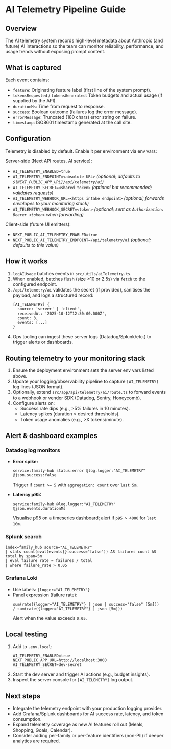 AI Telemetry Pipeline Guide
===========================

Overview
--------
The AI telemetry system records high-level metadata about Anthropic (and future) AI interactions so the team can monitor reliability, performance, and usage trends without exposing prompt content.

What is captured
----------------
Each event contains:
- `feature`: Originating feature label (first line of the system prompt).
- `tokensRequested` / `tokensGenerated`: Token budgets and actual usage (if supplied by the API).
- `durationMs`: Time from request to response.
- `success`: Boolean outcome (failures log the error message).
- `errorMessage`: Truncated (180 chars) error string on failure.
- `timestamp`: ISO8601 timestamp generated at the call site.

Configuration
-------------
Telemetry is disabled by default. Enable it per environment via env vars:

Server-side (Next API routes, AI service):
- `AI_TELEMETRY_ENABLED=true`
- `AI_TELEMETRY_ENDPOINT=<absolute URL>` *(optional; defaults to `${NEXT_PUBLIC_APP_URL}/api/telemetry/ai`)*
- `AI_TELEMETRY_SECRET=<shared token>` *(optional but recommended; validates requests)*
- `AI_TELEMETRY_WEBHOOK_URL=<https intake endpoint>` *(optional; forwards envelopes to your monitoring stack)*
- `AI_TELEMETRY_WEBHOOK_SECRET=<token>` *(optional; sent as `Authorization: Bearer <token>` when forwarding)*

Client-side (future UI emitters):
- `NEXT_PUBLIC_AI_TELEMETRY_ENABLED=true`
- `NEXT_PUBLIC_AI_TELEMETRY_ENDPOINT=/api/telemetry/ai` *(optional; defaults to this value)*

How it works
------------
1. `logAIUsage` batches events in `src/utils/aiTelemetry.ts`.  
2. When enabled, batches flush (size ≥10 or 2.5s) via `fetch` to the configured endpoint.  
3. `/api/telemetry/ai` validates the secret (if provided), sanitises the payload, and logs a structured record:
   ```
   [AI_TELEMETRY] {
     source: 'server' | 'client',
     receivedAt: '2025-10-12T12:30:00.000Z',
     count: 3,
     events: [...]
   }
   ```
4. Ops tooling can ingest these server logs (Datadog/Splunk/etc.) to trigger alerts or dashboards.

Routing telemetry to your monitoring stack
------------------------------------------
1. Ensure the deployment environment sets the server env vars listed above.  
2. Update your logging/observability pipeline to capture `[AI_TELEMETRY]` log lines (JSON format).  
3. Optionally, extend `src/app/api/telemetry/ai/route.ts` to forward events to a webhook or vendor SDK (Datadog, Sentry, Honeycomb).  
4. Configure alerts on:
   - Success rate dips (e.g., >5% failures in 10 minutes).
   - Latency spikes (duration > desired thresholds).
   - Token usage anomalies (e.g., >X tokens/minute).

Alert & dashboard examples
--------------------------
### Datadog log monitors
- **Error spike:**  
  ```
  service:family-hub status:error @log.logger:"AI_TELEMETRY" @json.success:false
  ```
  Trigger if `count >= 5` with `aggregation: count` over `last 5m`.

- **Latency p95:**  
  ```
  service:family-hub @log.logger:"AI_TELEMETRY" @json.events.durationMs
  ```
  Visualise p95 on a timeseries dashboard; alert if `p95 > 4000` for `last 10m`.

### Splunk search
```
index=family_hub source="AI_TELEMETRY"
| stats count(eval(events{}.success="false")) AS failures count AS total by span=5m
| eval failure_rate = failures / total
| where failure_rate > 0.05
```

### Grafana Loki
- Use labels: `{logger="AI_TELEMETRY"}`
- Panel expression (failure rate):
  ```
  sum(rate({logger="AI_TELEMETRY"} | json | success="false" [5m])) 
  / sum(rate({logger="AI_TELEMETRY"} | json [5m]))
  ```
  Alert when the value exceeds `0.05`.

Local testing
-------------
1. Add to `.env.local`:
   ```
   AI_TELEMETRY_ENABLED=true
   NEXT_PUBLIC_APP_URL=http://localhost:3000
   AI_TELEMETRY_SECRET=dev-secret
   ```
2. Start the dev server and trigger AI actions (e.g., budget insights).  
3. Inspect the server console for `[AI_TELEMETRY]` log output.

Next steps
----------
- Integrate the telemetry endpoint with your production logging provider.  
- Add Grafana/Splunk dashboards for AI success rate, latency, and token consumption.  
- Expand telemetry coverage as new AI features roll out (Meals, Shopping, Goals, Calendar).  
- Consider adding per-family or per-feature identifiers (non-PII) if deeper analytics are required.
